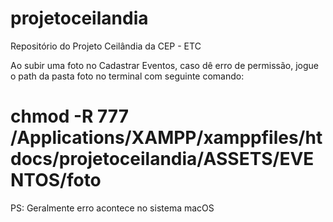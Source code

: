 # projetoceilandia
Repositório do Projeto Ceilândia da CEP - ETC

Ao subir uma foto no Cadastrar Eventos, caso dê erro de permissão, jogue o path da pasta foto no terminal com seguinte comando:

# chmod -R 777 /Applications/XAMPP/xamppfiles/htdocs/projetoceilandia/ASSETS/EVENTOS/foto

PS: Geralmente erro acontece no sistema macOS